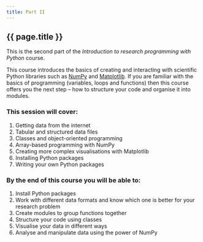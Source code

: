 ```yaml
---
title: Part II
---
```

## {{ page.title }}

This is the second part of the *Introduction to research programming with Python* course.

This course introduces the basics of creating and interacting with scientific Python libraries such as [NumPy](https://numpy.org/) and [Matplotlib](https://matplotlib.org/). 
If you are familiar with the basics of programming (variables, loops and functions) then this course offers you the next step – how to structure your code and organise it into modules.

### This session will cover:

1. Getting data from the internet
2. Tabular and structured data files
3. Classes and object-oriented programming
4. Array-based programming with NumPy
5. Creating more complex visualisations with Matplotlib
6. Installing Python packages
7. Writing your own Python packages
    
### By the end of this course you will be able to:

1. Install Python packages
2. Work with different data formats and know which one is better for your research problem
3. Create modules to group functions together
4. Structure your code using classes
5. Visualise your data in different ways
6. Analyse and manipulate data using the power of NumPy

